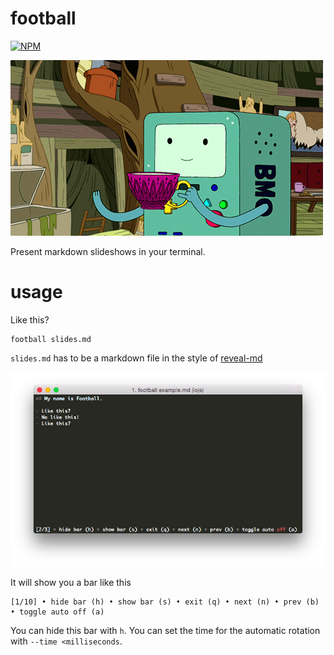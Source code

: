 # football
[![NPM](https://nodei.co/npm/football.png)](https://nodei.co/npm/football/)

![Football](football.gif)

Present markdown slideshows in your terminal.

# usage

Like this?

```
football slides.md
```

`slides.md` has to be a markdown file in the style of
[reveal-md](https://www.npmjs.com/package/reveal-md)


![Screenshot](screen.png)


It will show you a bar like this
```
[1/10] • hide bar (h) • show bar (s) • exit (q) • next (n) • prev (b) • toggle auto off (a)
```

You can hide this bar with `h`. You can set the time for the automatic rotation with
`--time <milliseconds`.